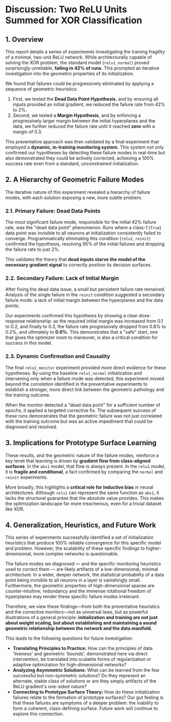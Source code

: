 # **Discussion: Two ReLU Units Summed for XOR Classification**

## 1. Overview

This report details a series of experiments investigating the training fragility of a minimal, two-unit ReLU network. While architecturally capable of solving the XOR problem, the standard model (`relu1_normal`) proved surprisingly unreliable, **failing in 42% of runs**. This prompted an iterative investigation into the geometric properties of its initialization.

We found that failures could be progressively eliminated by applying a sequence of geometric heuristics:
1.  First, we tested the **Dead Data Point Hypothesis**, and by ensuring all inputs provided an initial gradient, we reduced the failure rate from 42% to 2%.
2.  Second, we tested a **Margin Hypothesis**, and by enforcing a progressively larger margin between the initial hyperplanes and the data, we further reduced the failure rate until it reached **zero** with a margin of 0.3.

This preventative approach was then validated by a final experiment that employed a **dynamic, in-training monitoring system**. This system not only confirmed our hypotheses by detecting these failure modes in real-time but also demonstrated they could be actively corrected, achieving a 100% success rate even from a standard, unconstrained initialization.

## 2. A Hierarchy of Geometric Failure Modes

The iterative nature of this experiment revealed a hierarchy of failure modes, with each solution exposing a new, more subtle problem.

### 2.1. Primary Failure: Dead Data Points

The most significant failure mode, responsible for the initial 42% failure rate, was the "dead data point" phenomenon. Runs where a class-1 (`True`) data point was invisible to all neurons at initialization consistently failed to converge. Programmatically eliminating this condition (`relu1_reinit`) confirmed the hypothesis, resolving 95% of the initial failures and dropping the failure rate to just 2%.

This validates the theory that **dead inputs starve the model of the necessary gradient signal** to correctly position its decision surfaces.

### 2.2. Secondary Failure: Lack of Initial Margin

After fixing the dead data issue, a small but persistent failure rate remained. Analysis of the single failure in the `reinit` condition suggested a secondary failure mode: a lack of initial margin between the hyperplanes and the data points.

Our experiments confirmed this hypothesis by showing a clear dose-response relationship: as the required initial margin was increased from 0.1 to 0.2, and finally to 0.3, the failure rate progressively dropped from 0.8% to 0.2%, and ultimately to **0.0%**. This demonstrates that a "safe" start, one that gives the optimizer room to maneuver, is also a critical condition for success in this model.

### 2.3. Dynamic Confirmation and Causality

The final `relu1_monitor` experiment provided more direct evidence for these hypotheses. By using the baseline `relu1_normal` initialization and intervening only when a failure mode was detected, this experiment moved beyond the *correlation* identified in the preventative experiments to establish a stronger, more direct link between the geometric pathology and the training outcome.

When the monitor detected a "dead data point" for a sufficient number of epochs, it applied a targeted corrective fix. The subsequent success of these runs demonstrates that the geometric failure was not just correlated with the training outcome but was an active impediment that could be diagnosed and resolved.

## 3. Implications for Prototype Surface Learning

These results, and the geometric nature of the failure modes, reinforce a key tenet that learning is driven by **gradient flow from class-aligned surfaces**. In the `abs1` model, that flow is always present. In the `relu1` model, it is **fragile and conditional**, a fact confirmed by comparing the `normal` and `reinit` experiments.

More broadly, this highlights a **critical role for inductive bias** in neural architectures. Although `relu1` can represent the same function as `abs1`, it lacks the structural guarantee that the absolute value provides. This makes the optimization landscape far more treacherous, even for a trivial dataset like XOR.

## 4. Generalization, Heuristics, and Future Work

This series of experiments successfully identified a set of initialization heuristics that produce 100% reliable convergence for this specific model and problem. However, the scalability of these specific findings to higher-dimensional, more complex networks is questionable.

The failure modes we diagnosed — and the specific monitoring heuristics used to correct them — are likely artifacts of a low-dimensional, minimal architecture. In a wider, deeper network, the statistical probability of a data point being invisible to all neurons in a layer is vanishingly small. Furthermore, the geometric properties of high-dimensional spaces are counter-intuitive; redundancy and the immense rotational freedom of hyperplanes may render these specific failure modes irrelevant.

Therefore, we view these findings—from both the preventative heuristics and the corrective monitors—not as universal laws, but as powerful illustrations of a general principle: **initialization and training are not just about weight scaling, but about establishing and maintaining a sound geometric relationship between the network and the data manifold.**

This leads to the following questions for future investigation:
* **Translating Principles to Practice:** How can the principles of data 'liveness' and geometric 'bounds', demonstrated here via direct intervention, be translated into scalable forms of regularization or adaptive optimization for high-dimensional networks?
* **Analyzing Asymmetric Solutions:** What can be learned from the few successful but non-symmetric solutions? Do they represent an alternate, stable class of solutions or are they simply artifacts of the ReLU gradient's one-sided nature?
* **Connecting to Prototype Surface Theory:** How do these initialization failures relate to the formation of prototype surfaces? Our gut feeling is that these failures are symptoms of a deeper problem: the inability to form a coherent, class-defining surface. Future work will continue to explore this connection.